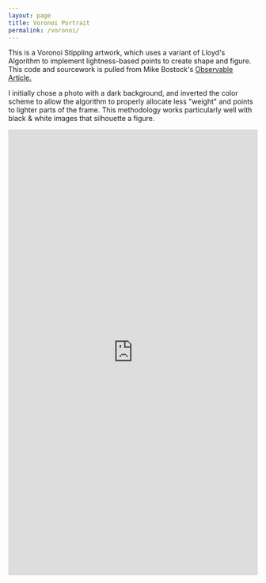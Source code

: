 ```yaml
---
layout: page
title: Voronoi Portrait
permalink: /voronoi/
---
```


This is a Voronoi Stippling artwork, which uses a variant of Lloyd's Algorithm to implement lightness-based points to create shape and figure. This code and sourcework is pulled from Mike Bostock's <a href="https://observablehq.com/@mbostock/voronoi-stippling">Observable Article.</a> 

I initially chose a photo with a dark background, and inverted the color scheme to allow the algorithm to properly allocate less "weight" and points to lighter parts of the frame. This methodology works particularly well with black & white images that silhouette a figure.

<iframe width="100%" height="902" frameborder="0"
  src="https://observablehq.com/embed/5d066888c4a79532@423?cells=image"></iframe>